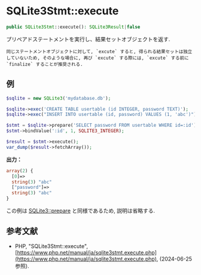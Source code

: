 # SQLite3Stmt::execute

```php
public SQLite3Stmt::execute(): SQLite3Result|false
```

プリペアドステートメントを実行し、結果セットオブジェクトを返す.

```{warning}
同じステートメントオブジェクトに対して, `excute` すると, 得られる結果セットは独立していないため, そのような場合に, 再び `excute` する際には, `excute` する前に `finalize` することが推奨される.
```

## 例

```php
$sqlite = new SQLite3('mydatabase.db');

$sqlite->exec('CREATE TABLE usertable (id INTEGER, password TEXT)');
$sqlite->exec("INSERT INTO usertable (id, password) VALUES (1, 'abc')");

$stmt = $sqlite->prepare('SELECT password FROM usertable WHERE id=:id');
$stmt->bindValue(':id', 1, SQLITE3_INTEGER);

$result = $stmt->execute();
var_dump($result->fetchArray());
```

**出力：**

```php
array(2) {
  [0]=>
  string(3) "abc"
  ["password"]=>
  string(3) "abc"
}
```

この例は  [SQLite3::prepare](sqlite3_prepare.md) と同様であるため, 説明は省略する.

## 参考文献

- PHP, "SQLite3Stmt::execute", [https://www.php.net/manual/ja/sqlite3stmt.execute.php](https://www.php.net/manual/ja/sqlite3stmt.execute.php), (2024-06-25 参照).
